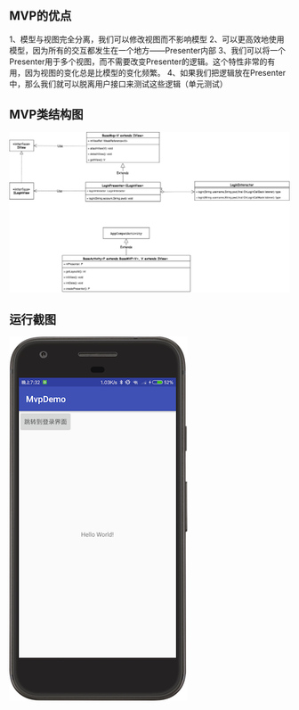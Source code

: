 ## MVP的优点
1、模型与视图完全分离，我们可以修改视图而不影响模型
2、可以更高效地使用模型，因为所有的交互都发生在一个地方——Presenter内部
3、我们可以将一个Presenter用于多个视图，而不需要改变Presenter的逻辑。这个特性非常的有用，因为视图的变化总是比模型的变化频繁。
4、如果我们把逻辑放在Presenter中，那么我们就可以脱离用户接口来测试这些逻辑（单元测试）

## MVP类结构图
![](https://github.com/liuzhanta/MvpDemo/blob/master/MVP.jpg)

## 运行截图
![](https://github.com/liuzhanta/MvpDemo/blob/master/screenshot.png)
